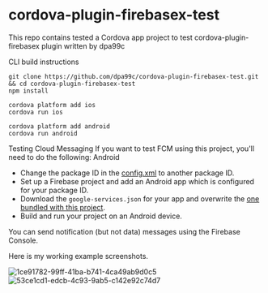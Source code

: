 cordova-plugin-firebasex-test
============================
This repo contains tested a Cordova app project to test cordova-plugin-firebasex plugin written by dpa99c

 CLI build instructions

    git clone https://github.com/dpa99c/cordova-plugin-firebasex-test.git && cd cordova-plugin-firebasex-test
    npm install
    
    cordova platform add ios
    cordova run ios
    
    cordova platform add android
    cordova run android

 Testing Cloud Messaging
If you want to test FCM using this project, you'll need to do the following:
 Android
- Change the package ID in the [config.xml](https://github.com/dpa99c/cordova-plugin-firebasex-test/blob/master/config.xml#L2) to another package ID.
- Set up a Firebase project and add an Android app which is configured for your package ID.
- Download the `google-services.json` for your app and overwrite the [one bundled with this project](https://github.com/dpa99c/cordova-plugin-firebasex-test/blob/master/www/google-services.json).
- Build and run your project on an Android device.

You can send notification (but not data) messages using the Firebase Console.

Here is my working example screenshots.

![1ce91782-99ff-41ba-b741-4ca49ab9d0c5](https://user-images.githubusercontent.com/96186474/149462673-01221c18-0cf5-4bc5-becc-05c09561fb54.jpeg)
![53ce1cd1-edcb-4c93-9ab5-c142e92c74d7](https://user-images.githubusercontent.com/96186474/149462685-ba01a381-ed1e-4d55-93df-853fe22d953f.jpeg)

